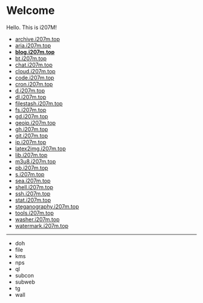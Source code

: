 # Welcome

Hello. This is i207M!

- [archive.i207m.top](https://archive.i207m.top)
- [aria.i207m.top](https://aria2.i207m.top)
- [**blog.i207m.top**](https://blog.i207m.top)
- [bt.i207m.top](https://bt.i207m.top)
- [chat.i207m.top](https://chat.i207m.top)
- [cloud.i207m.top](https://cloud.i207m.top)
- [code.i207m.top](https://code.i207m.top)
- [cron.i207m.top](https://cron.i207m.top)
- [d.i207m.top](https://d.i207m.top)
- [dl.i207m.top](https://dl.i207m.top)
- [filestash.i207m.top](https://filestash.i207m.top)
- [fs.i207m.top](https://fs.i207m.top)
- [gd.i207m.top](https://gd.i207m.top)
- [geoip.i207m.top](https://geoip.i207m.top)
- [gh.i207m.top](https://gh.i207m.top)
- [git.i207m.top](https://git.i207m.top)
- [ip.i207m.top](https://ip.i207m.top)
- [latex2img.i207m.top](https://latex2img.i207m.top/)
- [lib.i207m.top](https://lib.i207m.top/)
- [m3u8.i207m.top](https://m3u8.i207m.top/)
- [pb.i207m.top](https://pb.i207m.top)
- [s.i207m.top](https://s.i207m.top)
- [sea.i207m.top](https://sea.i207m.top)
- [shell.i207m.top](https://shell.i207m.top)
- [ssh.i207m.top](https://ssh.i207m.top)
- [stat.i207m.top](https://stat.i207m.top)
- [steganography.i207m.top](https://steganography.i207m.top)
- [tools.i207m.top](https://tools.i207m.top)
- [washer.i207m.top](https://washer.i207m.top)
- [watermark.i207m.top](https://watermark.i207m.top)

---

- doh
- file
- kms
- nps
- ql
- subcon
- subweb
- tg
- wall
